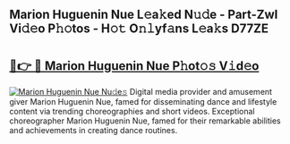 ## Marion Huguenin Nue L𝚎a𝚔ed N𝚞𝚍e - Part-ZwI Vi𝚍𝚎o P𝚑𝚘tos - H𝚘𝚝 O𝚗𝚕yf𝚊ns L𝚎a𝚔s D77ZE

# <h2><a href="http://kf6jwlw.oniu.top/?m=Marion+Huguenin+Nue">🔗👉 🔴 Marion Huguenin Nue P𝚑ot𝚘𝚜 V𝚒d𝚎o</a></h2>

[![Marion Huguenin Nue Nu𝚍e𝚜](https://i.imgur.com/0qMVB7G.gif)](http://kf6jwlw.oniu.top/?m=Marion+Huguenin+Nue)
Digital media provider and amusement giver Marion Huguenin Nue, famed for disseminating dance and lifestyle content via trending choreographies and short videos. Exceptional choreographer Marion Huguenin Nue, famed for their remarkable abilities and achievements in creating dance routines.  
